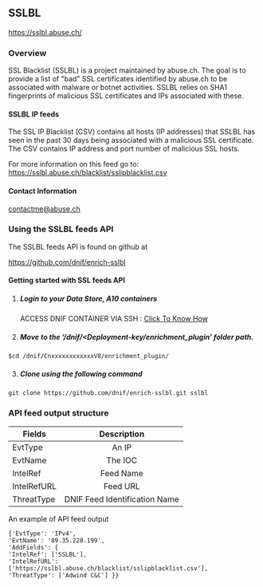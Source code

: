 ## SSLBL   
https://sslbl.abuse.ch/

### Overview
SSL Blacklist (SSLBL) is a project maintained by abuse.ch. The goal is to provide a list of "bad" SSL certificates identified by abuse.ch to be associated with malware or botnet activities. SSLBL relies on SHA1 fingerprints of malicious SSL certificates and IPs associated with these.

#### SSLBL IP feeds
The SSL IP Blacklist (CSV) contains all hosts (IP addresses) that SSLBL has seen in the past 30 days being associated with a malicious SSL certificate. 
The CSV contains IP address and port number of malicious SSL hosts.

For more information on this feed go to: https://sslbl.abuse.ch/blacklist/sslipblacklist.csv

#### Contact Information
contactme@abuse.ch 

### Using the SSLBL feeds API
 The SSLBL feeds API is found on github at

 https://github.com/dnif/enrich-sslbl

#### Getting started with SSL feeds API

1. #####    Login to your Data Store, A10 containers  
   ACCESS DNIF CONTAINER VIA SSH : [Click To Know How](https://dnif.it/docs/guides/tutorials/access-dnif-container-via-ssh.html)
2. #####    Move to the ‘/dnif/<Deployment-key/enrichment_plugin’ folder path.
```
$cd /dnif/CnxxxxxxxxxxxxV8/enrichment_plugin/
```
3. #####   Clone using the following command  
```  
git clone https://github.com/dnif/enrich-sslbl.git sslbl
```
### API feed output structure
  | Fields        | Description  |
| ------------- |:-------------:|
| EvtType      | An IP |
| EvtName      | The IOC      |
| IntelRef | Feed Name      |
| IntelRefURL | Feed URL      |
| ThreatType | DNIF Feed Identification Name |      

An example of API feed output
```
{'EvtType': 'IPv4',
'EvtName': '89.35.228.199',
'AddFields': {
'IntelRef': ['SSLBL'],
'IntelRefURL': ['https://sslbl.abuse.ch/blacklist/sslipblacklist.csv'], 
'ThreatType': ['Adwind C&C'] }}
```